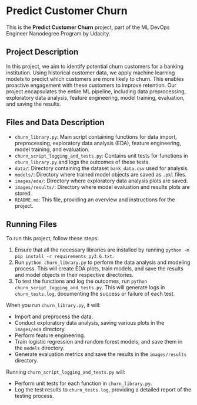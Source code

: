 # Predict Customer Churn

This is the **Predict Customer Churn** project, part of the ML DevOps Engineer Nanodegree Program by Udacity.

## Project Description
In this project, we aim to identify potential churn customers for a banking institution. Using historical customer data, we apply machine learning models to predict which customers are more likely to churn. This enables proactive engagement with these customers to improve retention. Our project encapsulates the entire ML pipeline, including data preprocessing, exploratory data analysis, feature engineering, model training, evaluation, and saving the results.

## Files and Data Description
- `churn_library.py`: Main script containing functions for data import, preprocessing, exploratory data analysis (EDA), feature engineering, model training, and evaluation.
- `churn_script_logging_and_tests.py`: Contains unit tests for functions in `churn_library.py` and logs the outcomes of these tests.
- `data/`: Directory containing the dataset `bank_data.csv` used for analysis.
- `models/`: Directory where trained model objects are saved as `.pkl` files.
- `images/eda/`: Directory where exploratory data analysis plots are saved.
- `images/results/`: Directory where model evaluation and results plots are stored.
- `README.md`: This file, providing an overview and instructions for the project.

## Running Files
To run this project, follow these steps:

1. Ensure that all the necessary libraries are installed by running `python -m pip install -r requirements_py3.6.txt`.
2. Run `python churn_library.py` to perform the data analysis and modeling process. This will create EDA plots, train models, and save the results and model objects in their respective directories.
3. To test the functions and log the outcomes, run `python churn_script_logging_and_tests.py`. This will generate logs in `churn_tests.log`, documenting the success or failure of each test.

When you run `churn_library.py`, it will:
- Import and preprocess the data.
- Conduct exploratory data analysis, saving various plots in the `images/eda` directory.
- Perform feature engineering.
- Train logistic regression and random forest models, and save them in the `models` directory.
- Generate evaluation metrics and save the results in the `images/results` directory.

Running `churn_script_logging_and_tests.py` will:
- Perform unit tests for each function in `churn_library.py`.
- Log the test results to `churn_tests.log`, providing a detailed report of the testing process.

